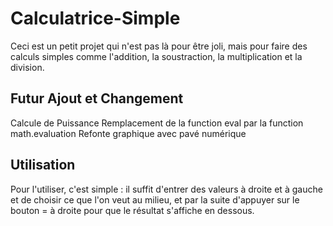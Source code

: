 # Calculatrice-Simple

Ceci est un petit projet qui n'est pas là pour être joli, mais pour faire des calculs simples comme l'addition, la soustraction, la multiplication et la division.


## Futur Ajout et Changement
Calcule de Puissance
Remplacement de la function eval par la function math.evaluation
Refonte graphique avec pavé numérique 

## Utilisation 
Pour l'utiliser, c'est simple : il suffit d'entrer des valeurs à droite et à gauche et de choisir ce que l'on veut au milieu, et par la suite d'appuyer sur le bouton = à droite pour que le résultat s'affiche en dessous.
